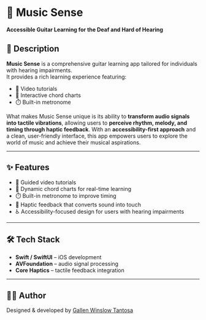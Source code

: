 # 🎸 Music Sense  
**Accessible Guitar Learning for the Deaf and Hard of Hearing**

## 📖 Description  
**Music Sense** is a comprehensive guitar learning app tailored for individuals with hearing impairments.  
It provides a rich learning experience featuring:

- 🎥 Video tutorials  
- 🎼 Interactive chord charts  
- ⏱️ Built-in metronome  

What makes Music Sense unique is its ability to **transform audio signals into tactile vibrations**, allowing users to **perceive rhythm, melody, and timing through haptic feedback**. With an **accessibility-first approach** and a clean, user-friendly interface, this app empowers users to explore the world of music and achieve their musical aspirations.

---

## ✨ Features  
- 🎥 Guided video tutorials  
- 🎼 Dynamic chord charts for real-time learning  
- ⏱️ Built-in metronome to improve timing  
- 🤲 Haptic feedback that converts sound into touch  
- ♿ Accessibility-focused design for users with hearing impairments

---

## 🛠️ Tech Stack  
- **Swift / SwiftUI** – iOS development  
- **AVFoundation** – audio signal processing  
- **Core Haptics** – tactile feedback integration  

---

## 👨‍🎨 Author
Designed & developed by [Gallen Winslow Tantosa](https://github.com/gallenwt)

